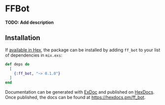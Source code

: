 # FFBot

**TODO: Add description**

## Installation

If [available in Hex](https://hex.pm/docs/publish), the package can be installed
by adding `ff_bot` to your list of dependencies in `mix.exs`:

```elixir
def deps do
  [
    {:ff_bot, "~> 0.1.0"}
  ]
end
```

Documentation can be generated with [ExDoc](https://github.com/elixir-lang/ex_doc)
and published on [HexDocs](https://hexdocs.pm). Once published, the docs can
be found at <https://hexdocs.pm/ff_bot>.

